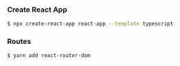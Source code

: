 
### Create React App

```bash
$ npx create-react-app react-app --template typescript
```

### Routes
```bash
$ yarn add react-router-dom
```